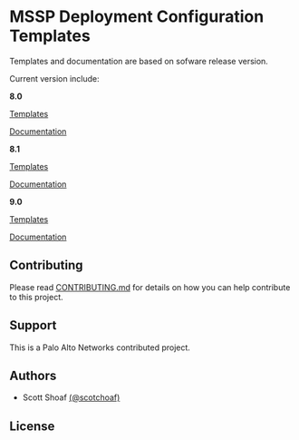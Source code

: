 # MSSP Deployment Configuration Templates

Templates and documentation are based on sofware release version.

Current version include:

**8.0**

[Templates](https://github.com/scotchoaf/mssp-templates/tree/panos_v8.0)


[Documentation](https://mssp-templates.readthedocs.io/en/panos_v8.0/)


**8.1**

[Templates](https://github.com/scotchoaf/mssp-templates/tree/panos_v8.1)


[Documentation](https://mssp-templates.readthedocs.io/en/panos_v8.1/)


**9.0**

[Templates](https://github.com/scotchoaf/mssp-templates/tree/panos_v9.0)


[Documentation](https://mssp-templates.readthedocs.io/en/panos_v9.0/)



## Contributing
Please read [CONTRIBUTING.md](https://github.com/scotchoaf/mssp-templates/blob/master/CONTRIBUTING.md) for details on how you can help contribute to this project.


## Support
This is a Palo Alto Networks contributed project.


## Authors

* Scott Shoaf [(@scotchoaf)](https://github.com/scotchoaf)

## License